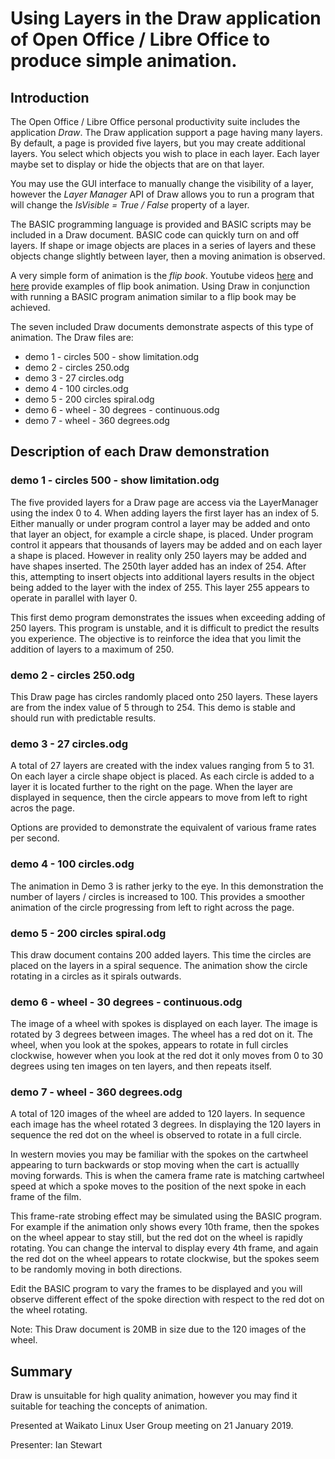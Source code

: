 # Using Layers in the Draw application of Open Office / Libre Office to produce simple animation.

## Introduction

The Open Office / Libre Office personal productivity suite includes the application *Draw*. The Draw application support a page having many layers. By default, a page is provided five layers, but you may create additional layers. You select which objects you wish to place in each layer. Each layer maybe set to display or hide the objects that are on that layer.

You may use the GUI interface to manually change the visibility of a layer, however the *Layer Manager* API of Draw allows you to run a program that will change the *IsVisible = True / False* property of a layer.

The BASIC programming language is provided and BASIC scripts may be included in a Draw document. BASIC code can quickly turn on and off layers. If shape or image objects are places in a series of layers and these objects change slightly between layer, then a moving animation is observed.

A very simple form of animation is the *flip book*. Youtube videos [here](https://www.youtube.com/watch?v=GO9NshFE6Yc) and [here](https://www.youtube.com/watch?v=Un-BdBSOGKY) provide examples of flip book animation. Using Draw in conjunction with running a BASIC program animation similar to a flip book may be achieved. 

The seven included Draw documents demonstrate aspects of this type of animation. The Draw files are:

  * demo 1 - circles 500 - show limitation.odg
  * demo 2 - circles 250.odg
  * demo 3 - 27 circles.odg
  * demo 4 - 100 circles.odg
  * demo 5 - 200 circles spiral.odg
  * demo 6 - wheel - 30 degrees - continuous.odg
  * demo 7 - wheel - 360 degrees.odg

## Description of each Draw demonstration 

### demo 1 - circles 500 - show limitation.odg

The five provided layers for a Draw page are access via the LayerManager using the index 0 to 4. When adding layers the first layer has an index of 5. Either manually or under program control a layer may be added and onto that layer an object, for example a circle shape, is placed. Under program control it appears that thousands of layers may be added and on each layer a shape is placed. However in reality only 250 layers may be added and have shapes inserted. The 250th layer added has an index of 254. After this, attempting to insert objects into additional layers results in the object being added to the layer with the index of 255. This layer 255 appears to operate in parallel with layer 0.

This first demo program demonstrates the issues when exceeding adding of 250 layers. This program is unstable, and it is difficult to predict the results you experience. The objective is to reinforce the idea that you limit the addition of layers to a maximum of 250.


### demo 2 - circles 250.odg

This Draw page has circles randomly placed onto 250 layers. These layers are from the index value of 5 through to 254. This demo is stable and should run with predictable results.


### demo 3 - 27 circles.odg

A total of 27 layers are created with the index values ranging from 5 to 31. On each layer a circle shape object is placed. As each circle is added to a layer it is located further to the right on the page. When the layer are displayed in sequence, then the circle appears to move from left to right acros the page.

Options are provided to demonstrate the equivalent of various frame rates per second.

### demo 4 - 100 circles.odg

The animation in Demo 3 is rather jerky to the eye. In this demonstration the number of layers / circles is increased to 100. This provides a smoother animation of the circle progressing from left to right across the page.

### demo 5 - 200 circles spiral.odg

This draw document contains 200 added layers. This time the circles are placed on the layers in a spiral sequence. The animation show the circle rotating in a circles as it spirals outwards.

### demo 6 - wheel - 30 degrees - continuous.odg

The image of a wheel with spokes is displayed on each layer. The image is rotated by 3 degrees between images. The wheel has a red dot on it. The wheel, when you look at the spokes, appears to rotate in full circles clockwise, however when you look at the red dot it only moves from 0 to 30 degrees using ten images on ten layers, and then repeats itself.

### demo 7 - wheel - 360 degrees.odg

A total of 120 images of the wheel are added to 120 layers. In sequence each image has the wheel rotated 3 degrees. In displaying the 120 layers in sequence the red dot on the wheel is observed to rotate in a full circle.

In western movies you may be familiar with the spokes on the cartwheel appearing to turn backwards or stop moving when the cart is actuallly moving forwards. This is when the camera frame rate is matching cartwheel speed at which a spoke moves to the position of the next spoke in each frame of the film.

This frame-rate strobing effect may be simulated using the BASIC program. For example if the animation only shows every 10th frame, then the spokes on the wheel appear to stay still, but the red dot on the wheel is rapidly rotating. You can change the interval to display every 4th frame, and again the red dot on the wheel appears to rotate clockwise, but the spokes seem to be randomly moving in both directions.

Edit the BASIC program to vary the frames to be displayed and you will observe different effect of the spoke direction with respect to the red dot on the wheel rotating.

Note: This Draw document is 20MB in size due to the 120 images of the wheel. 

## Summary

Draw is unsuitable for high quality animation, however you may find it suitable for teaching the concepts of  animation.


Presented at Waikato Linux User Group meeting on 21 January 2019.

Presenter: Ian Stewart

